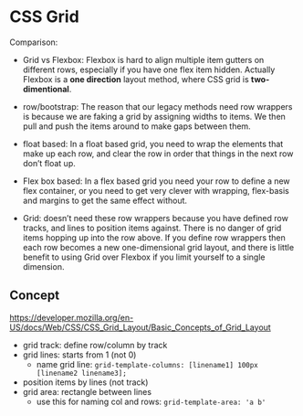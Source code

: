 # CSS Grid


Comparison:

- Grid vs Flexbox: Flexbox is hard to align multiple item gutters on different rows, especially if you have one flex item hidden. Actually Flexbox is a **one direction** layout method, where CSS grid is **two-dimentional**.

- row/bootstrap: The reason that our legacy methods need row wrappers is because we are faking a grid by assigning widths to items. We then pull and push the items around to make gaps between them.

- float based: In a float based grid, you need to wrap the elements that make up each row, and clear the row in order that things in the next row don’t float up.

- Flex box based: In a flex based grid you need your row to define a new flex container, or you need to get very clever with wrapping, flex-basis and margins to get the same effect without.

- Grid: doesn’t need these row wrappers because you have defined row tracks, and lines to position items against. There is no danger of grid items hopping up into the row above. If you define row wrappers then each row becomes a new one-dimensional grid layout, and there is little benefit to using Grid over Flexbox if you limit yourself to a single dimension.

## Concept

https://developer.mozilla.org/en-US/docs/Web/CSS/CSS_Grid_Layout/Basic_Concepts_of_Grid_Layout

- grid track: define row/column by track
- grid lines: starts from 1 (not 0)
  - name grid line: `grid-template-columns: [linename1] 100px [linename2 linename3];`
- position items by lines (not track)
- grid area: rectangle between lines
  - use this for naming col and rows: `grid-template-area: 'a b'`